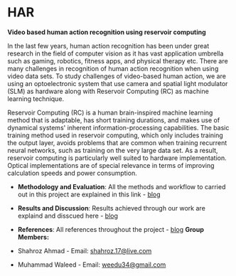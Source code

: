 # HAR

**Video based human action recognition using reservoir computing**

In the last few years, human action recognition has been under great research in the field of computer vision as it has vast application umbrella such as gaming, robotics, fitness apps, and physical therapy etc. There are many challenges in recognition of human action recognition when using video data sets. To study challenges of video-based human action, we are using an optoelectronic system that use camera and spatial light modulator (SLM) as hardware along with Reservoir Computing (RC) as machine learning technique.

Reservoir Computing (RC) is a human brain-inspired machine learning method that is adaptable, has short training durations, and makes use of dynamical systems' inherent information-processing capabilities. The basic training method used in reservoir computing, which only includes training the output layer, avoids problems that are common when training recurrent neural networks, such as training on the very large data set. As a result, reservoir computing is particularly well suited to hardware implementation. Optical implementations are of special relevance in terms of improving calculation speeds and power consumption.

- **Methodology and Evaluation**: All the methods and workflow to carried out in this project are explained in this link - [blog](https://github.com/weedu34/HAR/wiki/Methodology)
- **Results and Discussion**: Results achieved through our work are explaind and disscued here - [blog](https://github.com/weedu34/HAR/wiki/Results-&-Future-Work)
- **References**: All references throughout the project - [blog](https://github.com/weedu34/HAR/wiki/References)
**Group Members:**


- Shahroz Ahmad - Email: shahroz.17@live.com


- Muhammad Waleed - Email: weedu34@gmail.com









